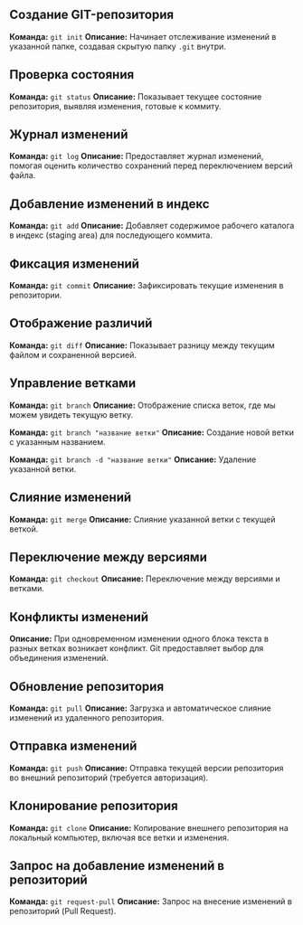 ## Создание GIT-репозитория

**Команда:** `git init`
**Описание:** Начинает отслеживание изменений в указанной папке, создавая скрытую папку `.git` внутри.

## Проверка состояния

**Команда:** `git status`
**Описание:** Показывает текущее состояние репозитория, выявляя изменения, готовые к коммиту.

## Журнал изменений

**Команда:** `git log`
**Описание:** Предоставляет журнал изменений, помогая оценить количество сохранений перед переключением версий файла.

## Добавление изменений в индекс

**Команда:** `git add`
**Описание:** Добавляет содержимое рабочего каталога в индекс (staging area) для последующего коммита.

## Фиксация изменений

**Команда:** `git commit`
**Описание:** Зафиксировать текущие изменения в репозитории.

## Отображение различий

**Команда:** `git diff`
**Описание:** Показывает разницу между текущим файлом и сохраненной версией.

## Управление ветками

**Команда:** `git branch`
**Описание:** Отображение списка веток, где мы можем увидеть текущую ветку.

**Команда:** `git branch "название ветки"`
**Описание:** Создание новой ветки с указанным названием.

**Команда:** `git branch -d "название ветки"`
**Описание:** Удаление указанной ветки.

## Слияние изменений

**Команда:** `git merge`
**Описание:** Слияние указанной ветки с текущей веткой.

## Переключение между версиями

**Команда:** `git checkout`
**Описание:** Переключение между версиями и ветками.

## Конфликты изменений

**Описание:** При одновременном изменении одного блока текста в разных ветках возникает конфликт. Git предоставляет выбор для объединения изменений.

## Обновление репозитория

**Команда:** `git pull`
**Описание:** Загрузка и автоматическое слияние изменений из удаленного репозитория.

## Отправка изменений

**Команда:** `git push`
**Описание:** Отправка текущей версии репозитория во внешний репозиторий (требуется авторизация).

## Клонирование репозитория

**Команда:** `git clone`
**Описание:** Копирование внешнего репозитория на локальный компьютер, включая все ветки и изменения.

## Запрос на добавление изменений в репозиторий

**Команда:** `git request-pull`
**Описание:** Запрос на внесение изменений в репозиторий (Pull Request).
